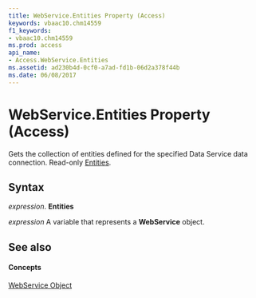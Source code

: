 ```yaml
---
title: WebService.Entities Property (Access)
keywords: vbaac10.chm14559
f1_keywords:
- vbaac10.chm14559
ms.prod: access
api_name:
- Access.WebService.Entities
ms.assetid: ad230b4d-0cf0-a7ad-fd1b-06d2a378f44b
ms.date: 06/08/2017
---
```



# WebService.Entities Property (Access)

Gets the collection of entities defined for the specified Data Service data connection. Read-only [Entities](webservice-entities-property-access.md).


## Syntax

 _expression_. **Entities**

 _expression_ A variable that represents a **WebService** object.


## See also


#### Concepts


[WebService Object](webservice-object-access.md)

